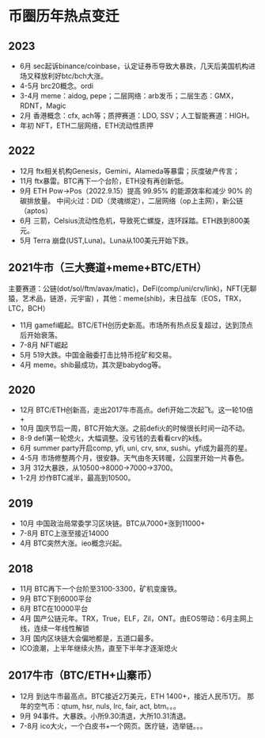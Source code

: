 # 币圈历年热点变迁

## 2023

- 6月 sec起诉binance/coinbase，认定证券币导致大暴跌，几天后美国机构进场又释放利好btc/bch大涨。
- 4-5月 brc20概念。ordi
- 3-4月 meme：aidog, pepe；二层网络：arb发币；二层生态：GMX，RDNT，Magic
- 2月 香港概念：cfx, ach等；质押赛道：LDO, SSV；人工智能赛道：HIGH。
- 年初 NFT，ETH二层网络，ETH流动性质押

## 2022

- 12月 ftx相关机构Genesis，Gemini，Alameda等暴雷；灰度破产传言；
- 11月 ftx暴雷。BTC再下一个台阶，ETH没有再创新低。
- 9月 ETH Pow->Pos（2022.9.15）提高 99.95% 的能源效率和减少 90% 的碳排放量。
中间火过：DID（灵魂绑定），二层网络（op上主网），新公链（aptos）
- 6月 三箭，Celsius流动性危机，导致死亡螺旋，连环踩踏。ETH跌到800美元。
- 5月 Terra 崩盘(UST,Luna)。Luna从100美元开始下跌。

## 2021牛市（三大赛道+meme+BTC/ETH）

主要赛道：公链(dot/sol/ftm/avax/matic)，DeFi(comp/uni/crv/link)，NFT(无聊猿，艺术品，链游，元宇宙) ，其他：meme(shib)，末日战车（EOS，TRX，LTC，BCH）

- 11月 gamefi崛起。BTC/ETH创历史新高。市场所有热点反复超过，达到顶点后开始衰落。
- 7-8月 NFT崛起
- 5月 519大跌。中国金融委打击比特币挖矿和交易。
- 4月 meme。shib最成功，其次是babydog等。

## 2020

- 12月 BTC/ETH创新高，走出2017牛市高点。defi开始二次起飞。这一轮10倍+
- 10月 国庆节后一周，BTC开始大涨。之前defi火的时候很长时间一动不动。
- 8-9 defi第一轮熄火，大幅调整。没亏钱的去看看crv的k线。
- 6月 summer party开启comp, yfi, uni, crv, snx, sushi。yfi成为最亮的星。
- 4-5月 市场修整两个月，很安静。天气由冬天转暖，公园里开始一片春色。
- 3月 312大暴跌，从10500->8000->7000->3700。
- 1-2月 炒作BTC减半，最高到10500。

## 2019

- 10月 中国政治局常委学习区块链。BTC从7000+涨到11000+
- 7-8月 BTC上涨至接近14000
- 4月 BTC突然大涨。ieo概念兴起。

## 2018

- 11月 BTC再下一个台阶至3100-3300，矿机变废铁。
- 9月  BTC下到6000平台
- 6月  BTC在10000平台
- 4月  国产公链元年。TRX，True，ELF，Zil，ONT。由EOS带动：6月主网上线，连续一年线性解锁  
- 3月  国内区块链大会偏地都是，五道口最多。
- ICO浪潮，上半年继续火热，直至下半年才逐渐熄火

## 2017牛市（BTC/ETH+山寨币）

- 12月 到达牛市最高点。BTC接近2万美元，ETH 1400+，接近人民币1万。
那年的空气币：qtum, hsr, nuls, lrc, fair, act, btm。。。
- 9月 94事件。大暴跌。小所9.30清退，大所10.31清退。
- 7-8月 ico大火，一个白皮书+一个网页。医疗链，选举链。。。

